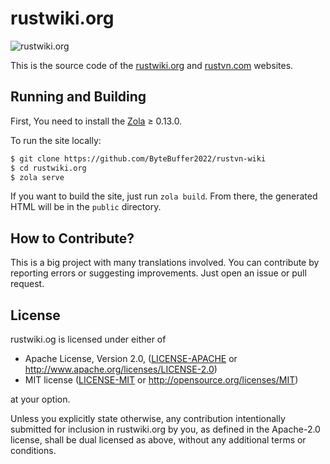 # rustwiki.org


![rustwiki.org](https://github.com/ByteBuffer2022/rustvn-wiki)

This is the source code of the [rustwiki.org](https://github.com/ByteBuffer2022/rustvn-wiki) and [rustvn.com](https://rustvn.com) websites.

## Running and Building

First, You need to install the [Zola](https://www.getzola.org/documentation/getting-started/installation/) ≥ 0.13.0.

To run the site locally:

```bash
$ git clone https://github.com/ByteBuffer2022/rustvn-wiki
$ cd rustwiki.org
$ zola serve
```

If you want to build the site, just run `zola build`. From there, the generated HTML will be in the `public` directory.

## How to Contribute?

This is a big project with many translations involved. You can contribute by
reporting errors or suggesting improvements. Just open an issue or pull request.

## License

rustwiki.og is licensed under either of

- Apache License, Version 2.0, ([LICENSE-APACHE](LICENSE-APACHE) or
   <http://www.apache.org/licenses/LICENSE-2.0>)
- MIT license ([LICENSE-MIT](LICENSE-MIT) or
   <http://opensource.org/licenses/MIT>)

at your option.

Unless you explicitly state otherwise, any contribution intentionally submitted
for inclusion in rustwiki.org by you, as defined in the Apache-2.0 license, shall be
dual licensed as above, without any additional terms or conditions.
